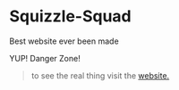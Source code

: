 # Squizzle-Squad
Best website ever been made

YUP! Danger Zone!

>to see the real thing visit the [website.](http://squizzlesquad.azurewebsites.net/)
